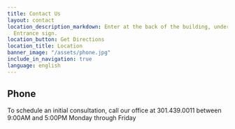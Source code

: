 ```yaml
---
title: Contact Us
layout: contact
location_description_markdown: Enter at the back of the building, under the Lobby
  Entrance sign.
location_button: Get Directions
location_title: Location
banner_image: "/assets/phone.jpg"
include_in_navigation: true
language: english
---
```


## Phone
To schedule an initial consultation, call our office at 301.439.0011 between 9:00AM and 5:00PM Monday through Friday 